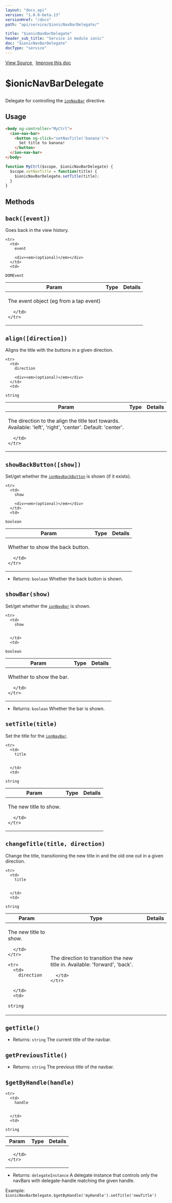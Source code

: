 ```yaml
---
layout: "docs_api"
version: "1.0.0-beta.13"
versionHref: "/docs"
path: "api/service/$ionicNavBarDelegate/"

title: "$ionicNavBarDelegate"
header_sub_title: "Service in module ionic"
doc: "$ionicNavBarDelegate"
docType: "service"
---
```


<div class="improve-docs">
  <a href='http://github.com/driftyco/ionic/tree/master/js/angular/service/navBarDelegate.js#L2'>
    View Source
  </a>
  &nbsp;
  <a href='http://github.com/driftyco/ionic/edit/master/js/angular/service/navBarDelegate.js#L2'>
    Improve this doc
  </a>
</div>




<h1 class="api-title">

  $ionicNavBarDelegate



</h1>





Delegate for controlling the <a href="/docs/api/directive/ionNavBar/"><code>ionNavBar</code></a> directive.









## Usage
```html
<body ng-controller="MyCtrl">
  <ion-nav-bar>
    <button ng-click="setNavTitle('banana')">
      Set title to banana!
    </button>
  </ion-nav-bar>
</body>
```
```js
function MyCtrl($scope, $ionicNavBarDelegate) {
  $scope.setNavTitle = function(title) {
    $ionicNavBarDelegate.setTitle(title);
  }
}
```


  

  
## Methods

<div id="back"></div>
<h2>
  <code>back([event])</code>

</h2>

Goes back in the view history.



<table class="table" style="margin:0;">
  <thead>
    <tr>
      <th>Param</th>
      <th>Type</th>
      <th>Details</th>
    </tr>
  </thead>
  <tbody>
    
    <tr>
      <td>
        event
        
        <div><em>(optional)</em></div>
      </td>
      <td>
        
  <code>DOMEvent</code>
      </td>
      <td>
        <p>The event object (eg from a tap event)</p>

        
      </td>
    </tr>
    
  </tbody>
</table>









<div id="align"></div>
<h2>
  <code>align([direction])</code>

</h2>

Aligns the title with the buttons in a given direction.



<table class="table" style="margin:0;">
  <thead>
    <tr>
      <th>Param</th>
      <th>Type</th>
      <th>Details</th>
    </tr>
  </thead>
  <tbody>
    
    <tr>
      <td>
        direction
        
        <div><em>(optional)</em></div>
      </td>
      <td>
        
  <code>string</code>
      </td>
      <td>
        <p>The direction to the align the title text towards.
Available: &#39;left&#39;, &#39;right&#39;, &#39;center&#39;. Default: &#39;center&#39;.</p>

        
      </td>
    </tr>
    
  </tbody>
</table>









<div id="showBackButton"></div>
<h2>
  <code>showBackButton([show])</code>

</h2>

Set/get whether the <a href="/docs/api/directive/ionNavBackButton/"><code>ionNavBackButton</code></a> is shown
(if it exists).



<table class="table" style="margin:0;">
  <thead>
    <tr>
      <th>Param</th>
      <th>Type</th>
      <th>Details</th>
    </tr>
  </thead>
  <tbody>
    
    <tr>
      <td>
        show
        
        <div><em>(optional)</em></div>
      </td>
      <td>
        
  <code>boolean</code>
      </td>
      <td>
        <p>Whether to show the back button.</p>

        
      </td>
    </tr>
    
  </tbody>
</table>






* Returns: 
  <code>boolean</code> Whether the back button is shown.




<div id="showBar"></div>
<h2>
  <code>showBar(show)</code>

</h2>

Set/get whether the <a href="/docs/api/directive/ionNavBar/"><code>ionNavBar</code></a> is shown.



<table class="table" style="margin:0;">
  <thead>
    <tr>
      <th>Param</th>
      <th>Type</th>
      <th>Details</th>
    </tr>
  </thead>
  <tbody>
    
    <tr>
      <td>
        show
        
        
      </td>
      <td>
        
  <code>boolean</code>
      </td>
      <td>
        <p>Whether to show the bar.</p>

        
      </td>
    </tr>
    
  </tbody>
</table>






* Returns: 
  <code>boolean</code> Whether the bar is shown.




<div id="setTitle"></div>
<h2>
  <code>setTitle(title)</code>

</h2>

Set the title for the <a href="/docs/api/directive/ionNavBar/"><code>ionNavBar</code></a>.



<table class="table" style="margin:0;">
  <thead>
    <tr>
      <th>Param</th>
      <th>Type</th>
      <th>Details</th>
    </tr>
  </thead>
  <tbody>
    
    <tr>
      <td>
        title
        
        
      </td>
      <td>
        
  <code>string</code>
      </td>
      <td>
        <p>The new title to show.</p>

        
      </td>
    </tr>
    
  </tbody>
</table>









<div id="changeTitle"></div>
<h2>
  <code>changeTitle(title, direction)</code>

</h2>

Change the title, transitioning the new title in and the old one out in a given direction.



<table class="table" style="margin:0;">
  <thead>
    <tr>
      <th>Param</th>
      <th>Type</th>
      <th>Details</th>
    </tr>
  </thead>
  <tbody>
    
    <tr>
      <td>
        title
        
        
      </td>
      <td>
        
  <code>string</code>
      </td>
      <td>
        <p>The new title to show.</p>

        
      </td>
    </tr>
    
    <tr>
      <td>
        direction
        
        
      </td>
      <td>
        
  <code>string</code>
      </td>
      <td>
        <p>The direction to transition the new title in.
Available: &#39;forward&#39;, &#39;back&#39;.</p>

        
      </td>
    </tr>
    
  </tbody>
</table>









<div id="getTitle"></div>
<h2>
  <code>getTitle()</code>

</h2>








* Returns: 
  <code>string</code> The current title of the navbar.




<div id="getPreviousTitle"></div>
<h2>
  <code>getPreviousTitle()</code>

</h2>








* Returns: 
  <code>string</code> The previous title of the navbar.




<div id="$getByHandle"></div>
<h2>
  <code>$getByHandle(handle)</code>

</h2>





<table class="table" style="margin:0;">
  <thead>
    <tr>
      <th>Param</th>
      <th>Type</th>
      <th>Details</th>
    </tr>
  </thead>
  <tbody>
    
    <tr>
      <td>
        handle
        
        
      </td>
      <td>
        
  <code>string</code>
      </td>
      <td>
        
        
      </td>
    </tr>
    
  </tbody>
</table>






* Returns: 
   `delegateInstance` A delegate instance that controls only the
navBars with delegate-handle matching the given handle.

Example: `$ionicNavBarDelegate.$getByHandle('myHandle').setTitle('newTitle')`



  
  






